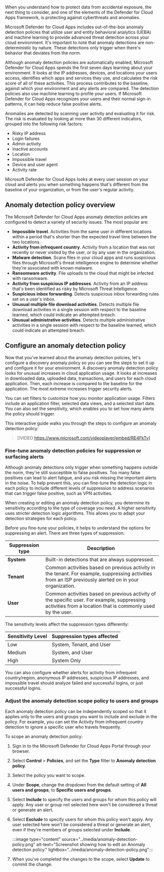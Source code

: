 When you understand how to protect data from accidental exposure, the next thing to consider, and one of the elements of the Defender for Cloud Apps framework, is protecting against cyberthreats and anomalies.

Microsoft Defender for Cloud Apps includes out-of-the-box anomaly detection policies that utilize user and entity behavioral analytics (UEBA) and machine learning to provide advanced threat detection across your cloud environment. It's important to note that anomaly detections are non-deterministic by nature. These detections only trigger when there's behavior that deviates from the norm.  

Although anomaly detection policies are automatically enabled, Microsoft Defender for Cloud Apps spends the first seven days learning about your environment. It looks at the IP addresses, devices, and locations your users access, identifies which apps and services they use, and calculates the risk score of all of these activities. This process contributes to the baseline, against which your environment and any alerts are compared. The detection policies also use machine learning to profile your users. If Microsoft Defender for Cloud Apps recognizes your users and their normal sign-in patterns, it can help reduce false positive alerts.

Anomalies are detected by scanning user activity and evaluating it for risk. The risk is evaluated by looking at more than 30 different indicators, grouped into the following risk factors:

- Risky IP address
- Login failures
- Admin activity
- Inactive accounts
- Location
- Impossible travel
- Device and user agent
- Activity rate

Microsoft Defender for Cloud Apps looks at every user session on your cloud and alerts you when something happens that's different from the baseline of your organization, or from the user's regular activity.

## Anomaly detection policy overview

The Microsoft Defender for Cloud Apps anomaly detection policies are configured to detect a variety of security issues. The most popular are:

- **Impossible travel**. Activities from the same user in different locations within a period that's shorter than the expected travel time between the two locations.
- **Activity from infrequent country**. Activity from a location that was not recently or never visited by the user, or by any user in the organization.
- **Malware detection**. Scans files in your cloud apps and runs suspicious files through Microsoft's threat intelligence engine to determine whether they're associated with known malware.
- **Ransomware activity**. File uploads to the cloud that might be infected with ransomware.
- **Activity from suspicious IP addresses**. Activity from an IP address that's been identified as risky by Microsoft Threat Intelligence.
- **Suspicious inbox forwarding**. Detects suspicious inbox forwarding rules set on a user's inbox.
- **Unusual multiple file download activities**. Detects multiple file download activities in a single session with respect to the baseline learned, which could indicate an attempted breach.
- **Unusual administrative activities**. Detects multiple administrative activities in a single session with respect to the baseline learned, which could indicate an attempted breach.

## Configure an anomaly detection policy

Now that you've learned about the anomaly detection policies, let's configure a discovery anomaly policy so you can see the steps to set it up and configure it for your environment. A discovery anomaly detection policy looks for unusual increases in cloud application usage. It looks at increases in downloaded data, uploaded data, transactions, and users for each cloud application. Then, each increase is compared to the baseline for the application. The most extreme increases trigger security alerts.

You can set filters to customize how you monitor application usage. Filters include an application filter, selected data views, and a selected start date. You can also set the sensitivity, which enables you to set how many alerts the policy should trigger.

This interactive guide walks you through the steps to configure an anomaly detection policy:

> [!VIDEO https://www.microsoft.com/videoplayer/embed/RE4FkTv]

### Fine-tune anomaly detection policies for suppression or surfacing alerts

Although anomaly detections only trigger when something happens outside the norm, they're still susceptible to false positives. Too many false positives can lead to alert fatigue, and you risk missing the important alerts in the noise. To help prevent this, you can fine-tune the detection logic in each policy to include different levels of suppression to address scenarios that can trigger false positive, such as VPN activities.

When creating or editing an anomaly detection policy, you determine its sensitivity according to the type of coverage you need. A higher sensitivity uses stricter detection logic algorithms. This allows you to adapt your detection strategies for each policy.

Before you fine-tune your policies, it helps to understand the options for suppressing an alert. There are three types of suppression:

| Suppression type | Description                |
| -------------------- | ------------------------------------------------------------ |
| **System**           | Built-in detections that are always suppressed.              |
| **Tenant**           | Common activities based on previous activity in the tenant. For  example, suppressing activities from an ISP previously alerted on in your  organization. |
| **User**             | Common activities based on previous activity of the specific user.  For example, suppressing activities from a location that is commonly used by  the user. |

 The sensitivity levels affect the suppression types differently:

| Sensitivity Level | Suppression types affected |
| --------------------- | ------------------------------ |
| Low                   | System, Tenant, and User       |
| Medium                | System, and User               |
| High                  | System Only                    |

You can also configure whether alerts for activity from infrequent country/region, anonymous IP addresses, suspicious IP addresses, and impossible travel should analyze failed and successful logins, or just successful logins.

### Adjust the anomaly detection scope policy to users and groups

Each anomaly detection policy can be independently scoped so that it applies only to the users and groups you want to include and exclude in the policy. For example, you can set the Activity from infrequent country detection to ignore a specific user who travels frequently.

To scope an anomaly detection policy:

1. Sign in to the Microsoft Defender for Cloud Apps Portal through your browser.
1. Select **Control** > **Policies**, and set the **Type** filter to **Anomaly detection policy**.
1. Select the policy you want to scope.
1. Under **Scope**, change the dropdown from the default setting of **All users and groups**, to **Specific users and groups**.
1. Select **Include** to specify the users and groups for whom this policy will apply. Any user or group not selected here won't be considered a threat or generate an alert.
1. Select **Exclude** to specify users for whom this policy won't apply. Any user selected here won't be considered a threat or generate an alert, even if they're members of groups selected under **Include**.

   :::image type="content" source="../media/anomaly-detection-policy.png" alt-text="Screenshot showing how to edit an Anomaly detection policy." lightbox="../media/anomaly-detection-policy.png":::

1. When you've completed the changes to the scope, select **Update** to commit the change.
